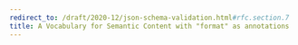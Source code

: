 ```yaml
---
redirect_to: /draft/2020-12/json-schema-validation.html#rfc.section.7
title: A Vocabulary for Semantic Content with "format" as annotations
---
```

